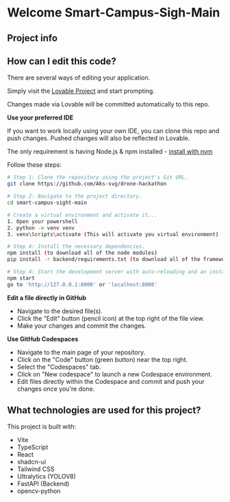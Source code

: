 # Welcome Smart-Campus-Sigh-Main 

## Project info

## How can I edit this code?

There are several ways of editing your application.

Simply visit the [Lovable Project](https://lovable.dev/projects/aed6f087-b11e-4434-9313-e5f193900dae) and start prompting.

Changes made via Lovable will be committed automatically to this repo.

**Use your preferred IDE**

If you want to work locally using your own IDE, you can clone this repo and push changes. Pushed changes will also be reflected in Lovable.

The only requirement is having Node.js & npm installed - [install with nvm](https://github.com/nvm-sh/nvm#installing-and-updating)

Follow these steps:

```sh
# Step 1: Clone the repository using the project's Git URL.
git clone https://github.com/Aks-svg/drone-hackathon

# Step 2: Navigate to the project directory.
cd smart-campus-sight-main

# Create a virtual environment and activate it...
1. Open your powershell 
2. python -m venv venv
3. venv\Scripts\activate (This will activate you virtual environment)

# Step 4: Install the necessary dependencies.
npm install (to download all of the node modules)
pip install -r backend/requirements.txt (to download all of the frameworks/modules mentioned in the requirements.txt)

# Step 4: Start the development server with auto-reloading and an instant preview.
npm start
go to 'http://127.0.0.1:8000' or 'localhost:8000'

```

**Edit a file directly in GitHub**

- Navigate to the desired file(s).
- Click the "Edit" button (pencil icon) at the top right of the file view.
- Make your changes and commit the changes.

**Use GitHub Codespaces**

- Navigate to the main page of your repository.
- Click on the "Code" button (green button) near the top right.
- Select the "Codespaces" tab.
- Click on "New codespace" to launch a new Codespace environment.
- Edit files directly within the Codespace and commit and push your changes once you're done.

## What technologies are used for this project?

This project is built with:

- Vite
- TypeScript
- React
- shadcn-ui
- Tailwind CSS
- Ultralytics (YOLOV8)
- FastAPI (Backend)
- opencv-python

